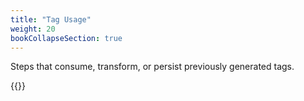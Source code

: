 ```yaml
---
title: "Tag Usage"
weight: 20
bookCollapseSection: true
---
```


Steps that consume, transform, or persist previously generated tags.

{{<mynav>}}
